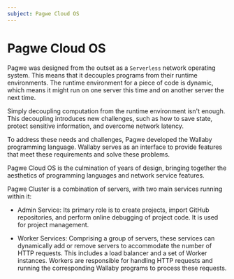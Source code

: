 ```yaml
---
subject: Pagwe Cloud OS
---
```


# Pagwe Cloud OS

Pagwe was designed from the outset as a `Serverless` network operating system. This means that it decouples programs from their runtime environments. The runtime environment for a piece of code is dynamic, which means it might run on one server this time and on another server the next time.

Simply decoupling computation from the runtime environment isn't enough. This decoupling introduces new challenges, such as how to save state, protect sensitive information, and overcome network latency.

To address these needs and challenges, Pagwe developed the Wallaby programming language. Wallaby serves as an interface to provide features that meet these requirements and solve these problems.

Pagwe Cloud OS is the culmination of years of design, bringing together the aesthetics of programming languages and network service features.

Pagwe Cluster is a combination of servers, with two main services running within it:

  - Admin Service: Its primary role is to create projects, import GitHub repositories, and perform online debugging of project code. It is used for project management.

  - Worker Services: Comprising a group of servers, these services can dynamically add or remove servers to accommodate the number of HTTP requests. This includes a load balancer and a set of Worker instances. Workers are responsible for handling HTTP requests and running the corresponding Wallaby programs to process these requests.